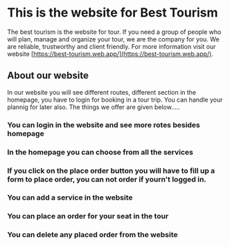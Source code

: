 # This is the website for Best Tourism
The best tourism is the website for tour. If you need a group of people who will plan, manage and organize your tour, we are the company for you. We are reliable, trustworthy and client friendly. For more information visit our website [https://best-tourism.web.app/](https://best-tourism.web.app/).

## About our website
In our website you will see different routes, different section in the homepage, you have to login for booking in a tour trip. You can handle your plannig for later also. The things we offer are given below.....

### You can login in the website and see more rotes besides homepage
### In the homepage you can choose from all the services
### If you click on the place order button you will have to fill up a form to place order, you can not order if yourn't logged in.
### You can add a service in the website
### You can place an order for your seat in the tour 
### You can delete any placed order from the website